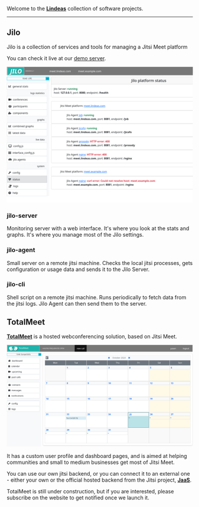 Welcome to the [**Lindeas**](https://lindeas.com/) collection of software projects.

<hr />

## Jilo

Jilo is a collection of services and tools for managing a Jitsi Meet platform

You can check it live at our [demo server](https://work.lindeas.com/jilo-web-demo/).

![Jilo](screenshot-jilo.png)

### jilo-server

Monitoring server with a web interface. It's where you look at the stats and graphs. It's where you manage most of the Jilo settings.

### jilo-agent

Small server on a remote jitsi machine. Checks the local jitsi processes, gets configuration or usage data and sends it to the Jilo Server.

### jilo-cli

Shell script on a remote jitsi machine. Runs periodically to fetch data from the jitsi logs. Jilo Agent can then send them to the server.

## TotalMeet

[**TotalMeet**](https://totalmeet.com/) is a hosted webconferencing solution, based on Jitsi Meet.

![TotalMeet](screenshot-totalmeet.png)

It has a custom user profile and dashboard pages, and is aimed at helping communities and small to medium businesses get most of Jitsi Meet.

You can use our own jitsi backend, or you can connect it to an external one - either your own or the official hosted backend from the Jitsi project, [**JaaS**](https://jaas.8x8.vc/).

TotalMeet is still under construction, but if you are interested, please subscribe on the website to get notified once we launch it.
